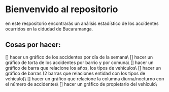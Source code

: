 # Bienvenvido al repositorio

en este respositorio encontrarás un análisis estadístico de los accídentes ocurridos en la cidudad de Bucaramanga.

## Cosas por hacer:

[] hacer un gráfico de los accidentes por día de la semana\\
[] hacer un gráfico de torta de los accidentes por barrio y por comuna\\
[] hacer un gráfico de barra que relacione los años, los tipos de vehículos\\
[] hacer un gráfico de barras (2 barras que relaciones entidad con los tipos de vehículo)\\
[] hacer un gráfico que relacione la columna diurna/nocturno con el número de accidentes\\
[] hacer un gráfico de propietario del vehículo\\